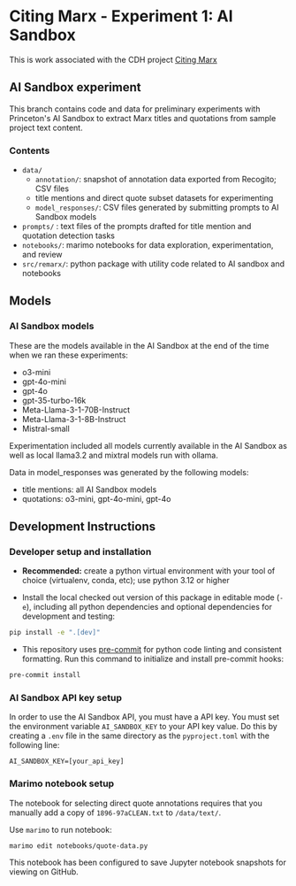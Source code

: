 # Citing Marx - Experiment 1: AI Sandbox

This is work associated with the CDH project [Citing Marx](https://cdh.princeton.edu/projects/citing-marx/)

## AI Sandbox experiment

This branch contains code and data for preliminary experiments with
Princeton's AI Sandbox to extract Marx titles and quotations from sample project text content.

### Contents

- `data/`
  - `annotation/`: snapshot of annotation data exported from Recogito; CSV files
  - title mentions and direct quote subset datasets for experimenting
  - `model_responses/`: CSV files generated by submitting prompts to AI Sandbox models
- `prompts/` : text files of the prompts drafted for title mention and quotation detection tasks
- `notebooks/`: marimo notebooks for data exploration, experimentation, and review
- `src/remarx/`: python package with utility code related to AI sandbox and notebooks


## Models

### AI Sandbox models

These are the models available in the AI Sandbox at the end of the time when
we ran these experiments:

- o3-mini
- gpt-4o-mini
- gpt-4o
- gpt-35-turbo-16k
- Meta-Llama-3-1-70B-Instruct
- Meta-Llama-3-1-8B-Instruct
- Mistral-small


Experimentation included all models currently available in the AI
Sandbox as well as local llama3.2 and mixtral models run with ollama.

Data in model_responses was generated by the following models:
- title mentions:  all AI Sandbox models
- quotations: o3-mini, gpt-4o-mini, gpt-4o

## Development Instructions

### Developer setup and installation
- **Recommended:** create a python virtual environment with your tool of choice (virtualenv, conda, etc); use python 3.12 or higher

- Install the local checked out version of this package in editable mode (`-e`), including all python dependencies and optional dependencies for development and testing:

```sh
pip install -e ".[dev]"
```

- This repository uses [pre-commit](https://pre-commit.com/) for python code linting and consistent formatting. Run this command to initialize and install pre-commit hooks:

```sh
pre-commit install
```
### AI Sandbox API key setup

In order to use the AI Sandbox API, you must have a API key. You must set the
environment variable `AI_SANDBOX_KEY` to your API key value. Do this by creating
a `.env` file in the same directory as the `pyproject.toml` with the following
line:
```
AI_SANDBOX_KEY=[your_api_key]
```

### Marimo notebook setup

The notebook for selecting direct quote annotations requires
that you manually add a copy of `1896-97aCLEAN.txt` to `/data/text/`.

Use `marimo` to run notebook:

```console
marimo edit notebooks/quote-data.py
```

This notebook has been configured to save Jupyter notebook snapshots for
viewing on GitHub.

